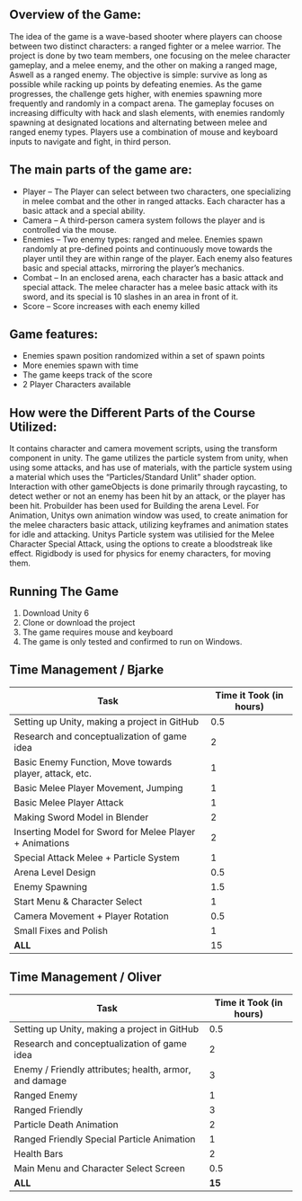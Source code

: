 ## Overview of the Game:
The idea of the game is a wave-based shooter where players can choose between two distinct characters: a ranged fighter or a melee warrior. The project is done by two team members, one focusing on the melee character gameplay, and a melee enemy, and the other on making a ranged mage, Aswell as a ranged enemy. The objective is simple: survive as long as possible while racking up points by defeating enemies. As the game progresses, the challenge gets higher, with enemies spawning more frequently and randomly in a compact arena.
The gameplay focuses on increasing difficulty with hack and slash elements, with enemies randomly spawning at designated locations and alternating between melee and ranged enemy types. Players use a combination of mouse and keyboard inputs to navigate and fight, in third person.
## The main parts of the game are:
-	Player – The Player can select between two characters, one specializing in melee combat and the other in ranged attacks. Each character has a basic attack and a special ability.
-	Camera – A third-person camera system follows the player and is controlled via the mouse.
-	Enemies – Two enemy types: ranged and melee. Enemies spawn randomly at pre-defined points and continuously move towards the player until they are within range of the player. Each enemy also features basic and special attacks, mirroring the player’s mechanics.
-	Combat – In an enclosed arena, each character has a basic attack and special attack. The melee character has a melee basic attack with its sword, and its special is 10 slashes in an area in front of it.
-	Score – Score increases with each enemy killed
## Game features:
-	Enemies spawn position randomized within a set of spawn points
-	More enemies spawn with time
-	The game keeps track of the score
-	2 Player Characters available
## How were the Different Parts of the Course Utilized:
It contains character and camera movement scripts, using the transform component in unity.  The game utilizes the particle system from unity, when using some attacks, and has use of materials, with the particle system using a material which uses the “Particles/Standard Unlit” shader option. Interaction with other gameObjects is done primarily through raycasting, to detect wether or not an enemy has been hit by an attack, or the player has been hit. Probuilder has been used for Building the arena Level. For Animation, Unitys own animation window was used, to create animation for the melee characters basic attack, utilizing keyframes and animation states for idle and attacking. Unitys Particle system was utilisied for the Melee Character Special Attack, using the options to create a bloodstreak like effect. Rigidbody is used for physics for enemy characters, for moving them.

## Running The Game
1. Download Unity 6
2. Clone or download the project
3. The game requires mouse and keyboard
4. The game is only tested and confirmed to run on Windows.

## Time Management / Bjarke

| Task                                              | Time it Took (in hours) |
|---------------------------------------------------|-------------------------|
| Setting up Unity, making a project in GitHub      | 0.5                     |
| Research and conceptualization of game idea       | 2                       |
| Basic Enemy Function, Move towards player, attack, etc. | 1                |
| Basic Melee Player Movement, Jumping              | 1                       |
| Basic Melee Player Attack                         | 1                       |
| Making Sword Model in Blender                         | 2                       |
| Inserting Model for Sword for Melee Player + Animations | 2                  |
| Special Attack Melee + Particle System            | 1                       |
| Arena Level Design                                | 0.5                     |
| Enemy Spawning                                    | 1.5                     |
| Start Menu & Character Select                     | 1                       |
| Camera Movement + Player Rotation                 | 0.5                     |
| Small Fixes and Polish                            | 1                     |
| **ALL**                                           |   15                  |

## Time Management / Oliver

| Task                                           | Time it Took (in hours) |
|------------------------------------------------|--------------------------|
| Setting up Unity, making a project in GitHub  | 0.5                      |
| Research and conceptualization of game idea   | 2                        |
| Enemy / Friendly attributes; health, armor, and damage | 3                 |
| Ranged Enemy                                   | 1                        |
| Ranged Friendly                                | 3                        |
| Particle Death Animation                       | 2                        |
| Ranged Friendly Special Particle Animation    | 1                        |
| Health Bars                                    | 2                        |
| Main Menu and Character Select Screen         | 0.5                      |
| **ALL**                                       | **15**                   |
